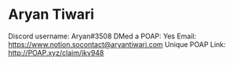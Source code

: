 # Aryan Tiwari

Discord username: Aryan#3508
DMed a POAP: Yes
Email: https://www.notion.socontact@aryantiwari.com
Unique POAP Link: http://POAP.xyz/claim/jkv948